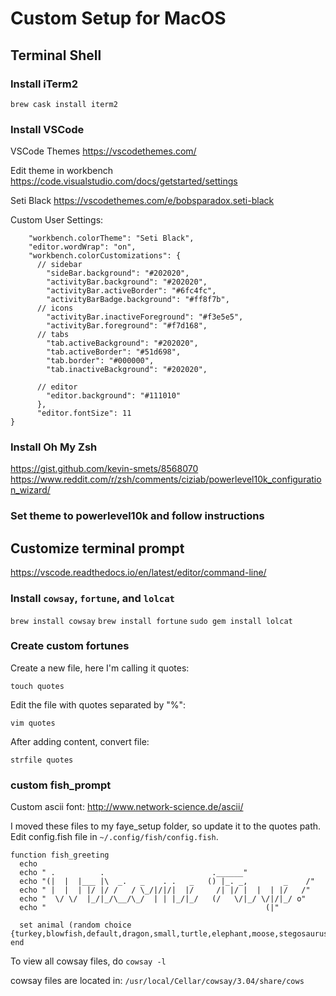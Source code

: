 # Custom Setup for MacOS

## Terminal Shell

### Install iTerm2

`brew cask install iterm2`

### Install VSCode

VSCode Themes
https://vscodethemes.com/

Edit theme in workbench
https://code.visualstudio.com/docs/getstarted/settings

Seti Black
https://vscodethemes.com/e/bobsparadox.seti-black

Custom User Settings:
```{
    "workbench.colorTheme": "Seti Black",
    "editor.wordWrap": "on",
    "workbench.colorCustomizations": {
      // sidebar
        "sideBar.background": "#202020",
        "activityBar.background": "#202020",
        "activityBar.activeBorder": "#6fc4fc",
        "activityBarBadge.background": "#ff8f7b",
      // icons
        "activityBar.inactiveForeground": "#f3e5e5",
        "activityBar.foreground": "#f7d168",
      // tabs
        "tab.activeBackground": "#202020",
        "tab.activeBorder": "#51d698",
        "tab.border": "#000000",
        "tab.inactiveBackground": "#202020",

      // editor
        "editor.background": "#111010"
      },
      "editor.fontSize": 11
}
```

### Install Oh My Zsh

https://gist.github.com/kevin-smets/8568070
https://www.reddit.com/r/zsh/comments/ciziab/powerlevel10k_configuration_wizard/

### Set theme to powerlevel10k and follow instructions

## Customize terminal prompt

https://vscode.readthedocs.io/en/latest/editor/command-line/

### Install `cowsay`, `fortune`, and `lolcat`

`brew install cowsay`
`brew install fortune`
`sudo gem install lolcat`

### Create custom fortunes

Create a new file, here I'm calling it quotes:

`touch quotes`

Edit the file with quotes separated by "%":

`vim quotes`

After adding content, convert file:

`strfile quotes`

### custom fish_prompt

Custom ascii font: http://www.network-science.de/ascii/

I moved these files to my faye_setup folder, so update it to the quotes path. Edit config.fish file in `~/.config/fish/config.fish`.

```
function fish_greeting
  echo
  echo " .          .                        .______"
  echo "(|  |  |___ |\  _.   _    . .   _   () |_. _,        _    /"
  echo " |  |  | |/ |/ /   / \_/|/|/|  |/     /| |/ |  |  | |/   /"
  echo "  \/ \/  |_/|_/\__/\_/  | | |_/|_/   (/   \/|_/ \/|/|_/ o"
  echo "                                                 (|"

  set animal (random choice {turkey,blowfish,default,dragon,small,turtle,elephant,moose,stegosaurus,tux})
end
```
To view all cowsay files, do `cowsay -l`

cowsay files are located in: `/usr/local/Cellar/cowsay/3.04/share/cows`
